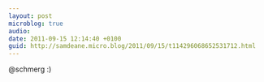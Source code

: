 ```yaml
---
layout: post
microblog: true
audio: 
date: 2011-09-15 12:14:40 +0100
guid: http://samdeane.micro.blog/2011/09/15/t114296068652531712.html
---
```

@schmerg :)
